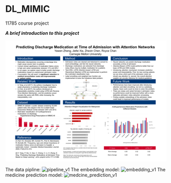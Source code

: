 # DL_MIMIC
11785 course project

***A brief introduction to this project***

![poster](Poster_final.png)

The data pipline:
![pipeline_v1](https://user-images.githubusercontent.com/14221210/54965012-1f6bb180-4f45-11e9-9f03-21d082eeb5f4.jpg)
The embedding model:
![embedding_v1](https://user-images.githubusercontent.com/14221210/54965190-d1a37900-4f45-11e9-8141-47adff9a483f.jpg)
The medicine prediction model:
![medcine_prediction_v1](https://user-images.githubusercontent.com/14221210/54965156-a456cb00-4f45-11e9-8a89-7055dee90eed.jpg)
